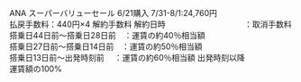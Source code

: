 ANA スーパーバリューセール 6/21購入 7/31-8/1:24,760円  
払戻手数料：440円×4 解約手数料 解約日時　　　　　　　　　　：取消手数料  
搭乗日44日前～搭乗日28日前　：運賃の約40％相当額  
搭乗日27日前～搭乗日14日前　：運賃の約50％相当額  
搭乗日13日前～出発時刻前 　：運賃の約60％相当額 出発時刻以降  
運賃額の100%